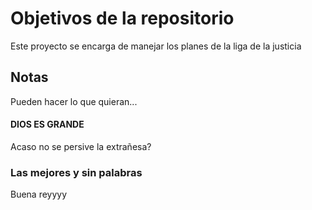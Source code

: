 # Objetivos de la repositorio

Este proyecto se encarga de manejar los planes de la liga de la justicia


## Notas
Pueden hacer lo que quieran...

 

#### DIOS ES GRANDE

Acaso no se persive la extrañesa?


### Las mejores y sin palabras

Buena reyyyy
